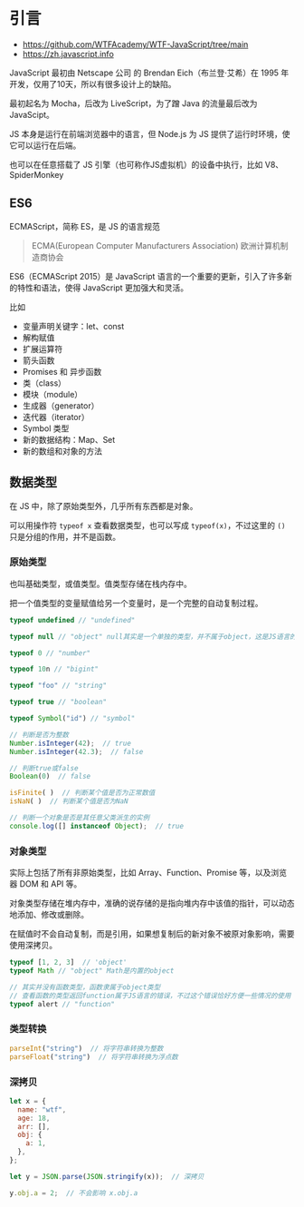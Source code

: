 # 引言

- <https://github.com/WTFAcademy/WTF-JavaScript/tree/main>
- <https://zh.javascript.info>

JavaScript 最初由 Netscape 公司 的 Brendan Eich（布兰登·艾希）在 1995 年开发，仅用了10天，所以有很多设计上的缺陷。

最初起名为 Mocha，后改为 LiveScript，为了蹭 Java 的流量最后改为 JavaScipt。

JS 本身是运行在前端浏览器中的语言，但 Node.js 为 JS 提供了运行时环境，使它可以运行在后端。

也可以在任意搭载了 JS 引擎（也可称作JS虚拟机）的设备中执行，比如 V8、SpiderMonkey

## ES6

ECMAScript，简称 ES，是 JS 的语言规范

> ECMA(European Computer Manufacturers Association) 欧洲计算机制造商协会

ES6（ECMAScript 2015）是 JavaScript 语言的一个重要的更新，引入了许多新的特性和语法，使得 JavaScript 更加强大和灵活。

比如

- 变量声明关键字：let、const
- 解构赋值
- 扩展运算符
- 箭头函数
- Promises 和 异步函数
- 类（class）
- 模块（module）
- 生成器（generator）
- 迭代器（iterator）
- Symbol 类型
- 新的数据结构：Map、Set
- 新的数组和对象的方法

## 数据类型

在 JS 中，除了原始类型外，几乎所有东西都是对象。

可以用操作符 `typeof x` 查看数据类型，也可以写成 `typeof(x)`，不过这里的 `()` 只是分组的作用，并不是函数。

### 原始类型

也叫基础类型，或值类型。值类型存储在栈内存中。

把一个值类型的变量赋值给另一个变量时，是一个完整的自动复制过程。

```js
typeof undefined // "undefined"

typeof null // "object" null其实是一个单独的类型，并不属于object，这是JS语言的一个错误

typeof 0 // "number"

typeof 10n // "bigint"

typeof "foo" // "string"

typeof true // "boolean"

typeof Symbol("id") // "symbol"
```

```js
// 判断是否为整数
Number.isInteger(42);  // true
Number.isInteger(42.3);  // false

// 判断true或false
Boolean(0)  // false

isFinite( )  // 判断某个值是否为正常数值
isNaN( )  // 判断某个值是否为NaN

// 判断一个对象是否是其任意父类派生的实例
console.log([] instanceof Object);  // true
```

### 对象类型

实际上包括了所有非原始类型，比如 Array、Function、Promise 等，以及浏览器 DOM 和 API 等。

对象类型存储在堆内存中，准确的说存储的是指向堆内存中该值的指针，可以动态地添加、修改或删除。

在赋值时不会自动复制，而是引用，如果想复制后的新对象不被原对象影响，需要使用深拷贝。

```js
typeof [1, 2, 3]  // 'object'
typeof Math // "object" Math是内置的object

// 其实并没有函数类型，函数隶属于object类型
// 查看函数的类型返回function属于JS语言的错误，不过这个错误恰好方便一些情况的使用
typeof alert // "function"
```

### 类型转换

```js
parseInt("string")  // 将字符串转换为整数
parseFloat("string")  // 将字符串转换为浮点数
```

### 深拷贝

```js
let x = {
  name: "wtf",
  age: 18,
  arr: [],
  obj: {
    a: 1,
  },
};

let y = JSON.parse(JSON.stringify(x));  // 深拷贝

y.obj.a = 2;  // 不会影响 x.obj.a
```
